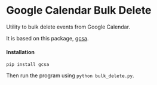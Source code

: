 # Google Calendar Bulk Delete
Utility to bulk delete events from Google Calendar.

It is based on this package, [gcsa](https://google-calendar-simple-api.readthedocs.io/en/latest/index.html).

#### Installation
```commandline
pip install gcsa
```
Then run the program using `python bulk_delete.py`.
